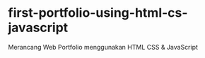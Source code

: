 # first-portfolio-using-html-cs-javascript
Merancang Web Portfolio menggunakan HTML CSS &amp; JavaScript
